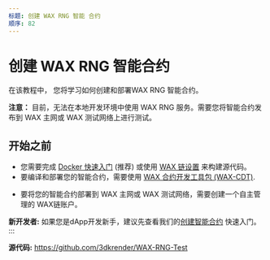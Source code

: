```yaml
---
标题: 创建 WAX RNG 智能 合约
顺序: 82
---
```


# 创建 WAX RNG 智能合约

在该教程中， 您将学习如何创建和部署WAX RNG 智能合约。

<strong>注意：</strong> 目前，无法在本地开发环境中使用 WAX RNG 服务。需要您将智能合约发布到 WAX 主网或 WAX 测试网络上进行测试。

## 开始之前

* 您需要完成 [Docker 快速入门](/build/dapp-development/docker-setup/) (推荐) 或使用 [WAX 链设置](/build/dapp-development/wax-blockchain-setup/) 来构建源代码。
* 要编译和部署您的智能合约，需要使用 [WAX 合约开发工具包 (WAX-CDT)](/build/dapp-development/wax-cdt/).
<!-- This is not needed -->
<!-- * 安装 [WAX 随机数生成器 (WAX RNG)](/build/tutorials/wax-rng/). -->
* 要将您的智能合约部署到 WAX 主网或 WAX 测试网络，需要创建一个自主管理的 WAX链账户。

<strong>新开发者:</strong> 如果您是dApp开发新手，建议先查看我们的[创建智能合约](/build/dapp-development/wax-cdt/) 快速入门。
:::

**源代码:** 
https://github.com/3dkrender/WAX-RNG-Test

<ChildTableOfContents :max="2" title="本节内容" />

